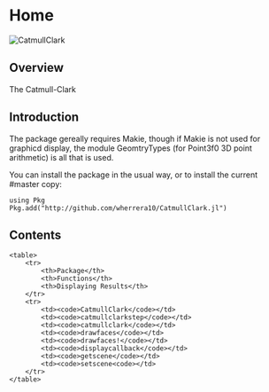 # Home

![CatmullClark](./assets/catmullclark.png)

## Overview

The Catmull-Clark


## Introduction

The package gereally requires Makie, though if Makie is not used for graphicd display,
the module GeomtryTypes (for Point3f0 3D point arithmetic) is all that is used.


You can install the package in the usual way, or to install the current #master copy:

    using Pkg
    Pkg.add("http://github.com/wherrera10/CatmullClark.jl")
    
## Contents

```@raw html
<table>
    <tr>
        <th>Package</th>
        <th>Functions</th>
        <th>Displaying Results</th>
    </tr>
    <tr>
        <td><code>CatmullClark</code></td>
        <td><code>catmullclarkstep</code></td>
        <td><code>catmullclark</code></td>
        <td><code>drawfaces</code></td>
        <td><code>drawfaces!</code></td>
        <td><code>displaycallback</code></td>
        <td><code>getscene</code></td>
        <td><code>setscene<code></td>
    </tr>
</table>
```

